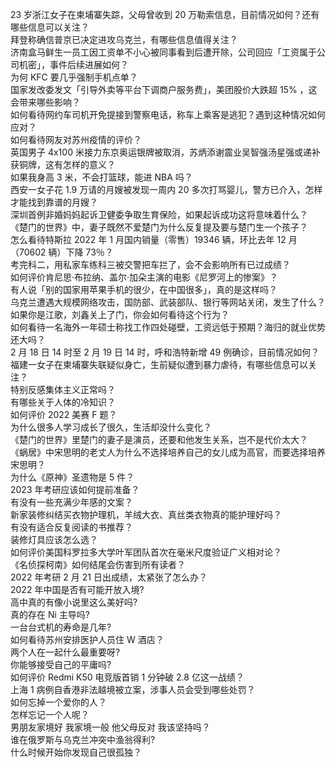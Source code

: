 23 岁浙江女子在柬埔寨失踪，父母曾收到 20 万勒索信息，目前情况如何？还有哪些信息可以关注？  
拜登称确信普京已决定进攻乌克兰，有哪些信息值得关注？  
济南盒马鲜生一员工因工资单不小心被同事看到后遭开除，公司回应「工资属于公司机密」，事件后续进展如何？  
为何 KFC 要几乎强制手机点单？  
国家发改委发文「引导外卖等平台下调商户服务费」，美团股价大跌超  15% ，这会带来哪些影响？  
如何看待网约车司机开免提接到警察电话，称车上乘客是逃犯？遇到这种情况如何应对？  
如何看待网友对苏州疫情的评价？  
英国男子 4x100 米接力东京奥运银牌被取消，苏炳添谢震业吴智强汤星强或递补获铜牌，这有怎样的意义？  
如果我身高 3 米，不会打篮球，能进 NBA 吗？  
西安一女子花 1.9 万请的月嫂被发现一周内 20 多次打骂婴儿，警方已介入，怎样才能找到靠谱的月嫂？  
深圳首例非婚妈妈起诉卫健委争取生育保险，如果起诉成功这将意味着什么？  
《楚门的世界》中，妻子既然不爱楚门为什么反复提及要与楚门生一个孩子？  
怎么看待特斯拉 2022 年 1 月国内销量（零售）19346 辆，环比去年 12 月（70602 辆）下降 73％？  
考完科二，用私家车练科三被交警把车拦了，会不会影响所有已过成绩？  
如何评价肯尼思·布拉纳、盖尔·加朵主演的电影《尼罗河上的惨案》？  
有人说「别的国家用苹果手机的很少，在中国很多」，真的是这样吗？  
乌克兰遭遇大规模网络攻击，国防部、武装部队、银行等网站关闭，发生了什么？  
如果你是江歌，刘鑫关上了门，你会如何看待这个行为？  
如何看待一名海外一年硕士称找工作四处碰壁，工资远低于预期？海归的就业优势还大吗？  
2 月 18 日 14 时至 2 月 19 日 14 时，呼和浩特新增 49 例确诊，目前情况如何？  
福建一女子在柬埔寨失联疑似身亡，生前疑似遭到暴力虐待，有哪些信息可以关注？  
特别反感集体主义正常吗？  
有哪些关于人体的冷知识？  
如何评价 2022 美赛 F 题？  
为什么很多人学习成长了很久，生活却没什么变化？  
《楚门的世界》里楚门的妻子是演员，还要和他发生关系，岂不是代价太大？  
《蜗居》中宋思明的老丈人为什么不选择培养自己的女儿成为高官，而要选择培养宋思明？  
为什么《原神》圣遗物是 5 件？  
2023 年考研应该如何提前准备？  
有没有一些充满少年感的文案？  
新家装修纠结买衣物护理机，羊绒大衣、真丝类衣物真的能护理好吗？  
有没有适合反复阅读的书推荐？  
装修灯具应该怎么选？  
如何评价美国科罗拉多大学叶军团队首次在毫米尺度验证广义相对论？  
《名侦探柯南》如何结尾会伤害到所有读者？  
2022 年考研 2 月 21 日出成绩，太紧张了怎么办？  
2022 年中国是否有可能开放入境?  
高中真的有像小说里这么美好吗?  
真的存在 Ni 主导吗?  
一台台式机的寿命是几年?  
如何看待苏州安排医护人员住 W 酒店？  
两个人在一起什么最重要呀?  
你能够接受自己的平庸吗?  
如何评价 Redmi K50 电竞版首销 1 分钟破 2.8 亿这一战绩？  
上海 1 病例自香港非法越境被立案，涉事人员会受到哪些处罚？  
如何忘掉一个爱你的人？  
怎样忘记一个人呢？  
男朋友家境好 我家境一般 他父母反对 我该坚持吗？  
谁在俄罗斯与乌克兰冲突中渔翁得利?  
什么时候开始你发现自己很孤独？  

